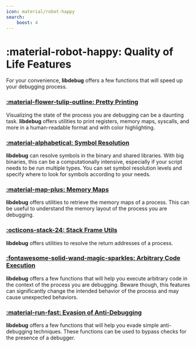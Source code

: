 ```yaml
---
icon: material/robot-happy
search:
    boost: 4
---
```

# :material-robot-happy: Quality of Life Features
For your convenience, **libdebug** offers a few functions that will speed up your debugging process.

### [:material-flower-tulip-outline: Pretty Printing](../pretty_printing/)
Visualizing the state of the process you are debugging can be a daunting task. **libdebug** offers utilities to print registers, memory maps, syscalls, and more in a human-readable format and with color highlighting.

### [:material-alphabetical: Symbol Resolution](../symbols/)
**libdebug** can resolve symbols in the binary and shared libraries. With big binaries, this can be a computationally intensive, especially if your script needs to be run multiple types. You can set symbol resolution levels and specify where to look for symbols according to your needs.

### [:material-map-plus: Memory Maps](../memory_maps/)
**libdebug** offers utilities to retrieve the memory maps of a process. This can be useful to understand the memory layout of the process you are debugging.

### [:octicons-stack-24: Stack Frame Utils](../stack_frame_utils/)
**libdebug** offers utilities to resolve the return addresses of a process.

### [:fontawesome-solid-wand-magic-sparkles: Arbitrary Code Execution](../arbitrary_code_execution/)
**libdebug** offers a few functions that will help you execute arbitrary code in the context of the process you are debugging. Beware though, this features can significantly change the intended behavior of the process and may cause unexpected behaviors.

### [:material-run-fast: Evasion of Anti-Debugging](../anti_debugging/)
**libdebug** offers a few functions that will help you evade simple anti-debugging techniques. These functions can be used to bypass checks for the presence of a debugger.